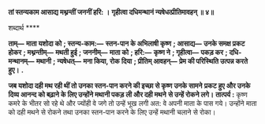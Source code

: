 **तां स्तन्यकाम आसाद्य मथ्नन्तीं जननीं हरि: ।** **गृहीत्वा दधिमन्थानं न्यषेधत्प्रीतिमावहन् ॥ ४॥** 

शब्दार्थ **** 

**ताम्—** **माता यशोदा को** **; स्तन्य-काम:—** **स्तन-पान के अभिलाषी कृष्ण** **; आसाद्य—** **उनके समक्ष प्रकट होकर** **; मथ्नन्तीम्—** **मथती हुई** **; जननीम्—** **माता को** **; हरि:—** **कृष्ण ने** **; गृहीत्वा—** **पकड़ कर** **; दधि-मन्थानम्—** **मथानी** **; न्यषेधत्—** **मना किया, रोक** **दिया** **; प्रीतिम् आवहन्—** **प्रेम की परिस्थिति उत्पन्न करते हुए।** **.** 

**जब यशोदा दही मथ रही थीं तो उनका स्तन-पान करने की इच्छा से कृष्ण उनके सामने** **प्रकट हुए और उनके दिव्य आनन्द को बढ़ाने के लिए उन्होंने मथानी पकड़ ली और दही मथने** **से उन्हें रोकने लगे।** **तात्पर्य :** कृष्ण कमरे के भीतर सो रहे थे और ज्योंही वे जगे तो उन्हें भूख लगी अत: वे अपनी माता के पास गये। उन्होंने माता को दही मथने से रोकने तथा उनका स्तन-पान करने के लिए उन्हें मथानी चलाने से रोका।  